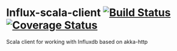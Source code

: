 # Influx-scala-client [![Build Status](https://travis-ci.org/fsanaulla/influxdb-scala-client.svg?branch=master)](https://travis-ci.org/fsanaulla/influxdb-scala-client) [![Coverage Status](https://coveralls.io/repos/github/fsanaulla/influxdb-scala-client/badge.svg?branch=master)](https://coveralls.io/github/fsanaulla/influxdb-scala-client?branch=master)

Scala client for working with Influxdb based on akka-http